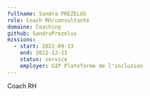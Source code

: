 ```yaml
---
fullname: Sandra PREZELUS
role: Coach RH/consultante
domaine: Coaching
github: SandraPrezelus
missions:
  - start: 2022-09-13
    end: 2022-12-13
    status: service
    employer: GIP Plateforme de l'inclusion
---
```


Coach RH
